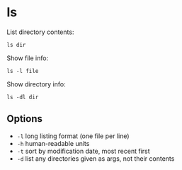 # ls

List directory contents:

    ls dir

Show file info:

    ls -l file

Show directory info:

    ls -dl dir

## Options

- `-l` long listing format (one file per line)
- `-h` human-readable units
- `-t` sort by modification date, most recent first
- `-d` list any directories given as args, not their contents
